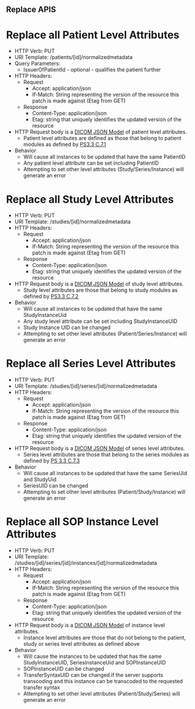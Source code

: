 Replace APIS
------------

# Replace all Patient Level Attributes 
  - HTTP Verb: PUT
  - URI Template: /patients/[id]/normalizedmetadata
  - Query Parameters:
    - IssuerOfPatientId - optional - qualifies the patient further
  - HTTP Headers:
    - Request
      - Accept: application/json
      - If-Match: String representing the version of the resource this patch is made against (Etag from GET)
    - Response
      - Content-Type: application/json
      - Etag: string that uniquely identifies the updated version of the resource 
  - HTTP Request body is a [DICOM JSON Model](https://dicom.nema.org/medical/dicom/current/output/chtml/part18/chapter_E.html) of patient level attributes.  
    - Patient level attributes are defined as those that belong to patient modules as defined by [PS3.3 C.7.1](https://dicom.nema.org/medical/dicom/current/output/chtml/part03/sect_C.7.html#sect_C.7.1)
  - Behavior
    - Will cause all instances to be updated that have the same PatientID
    - Any patient level attribute can be set including PatientID
    - Attempting to set other level attributes (Study/Series/Instance) will generate an error 

# Replace all Study Level Attributes 
  - HTTP Verb: PUT
  - URI Template: /studies/[id]/normalizedmetadata
  - HTTP Headers:
    - Request
      - Accept: application/json
      - If-Match: String representing the version of the resource this patch is made against (Etag from GET)
    - Response
      - Content-Type: application/json
      - Etag: string that uniquely identifies the updated version of the resource 
  - HTTP Request body is a [DICOM JSON Model](https://dicom.nema.org/medical/dicom/current/output/chtml/part18/chapter_E.html) of study level attributes.  
    - Study level attributes are those that belong to study modules as defined by [PS3.3 C.7.2](https://dicom.nema.org/medical/dicom/current/output/chtml/part03/sect_C.7.2.html)
  - Behavior
    - Will cause all instances to be updated that have the same StudyInstanceUid
    - Any study level attribute can be set including StudyInstanceUID
    - Study Instance UID can be changed
    - Attempting to set other level attributes (Patient/Series/Instance) will generate an error 

# Replace all Series Level Attributes 
  - HTTP Verb: PUT
  - URI Template: /studies/[id]/series/[id]/normalizedmetadata
  - HTTP Headers:
    - Request
      - Accept: application/json
      - If-Match: String representing the version of the resource this patch is made against (Etag from GET)
    - Response
      - Content-Type: application/json
      - Etag: string that uniquely identifies the updated version of the resource 
  - HTTP Request body is a [DICOM JSON Model](https://dicom.nema.org/medical/dicom/current/output/chtml/part18/chapter_E.html) of series level attributes.  
    - Series level attributes are those that belong to the series modules as defined by [PS 3.3 C.7.3](https://dicom.nema.org/medical/dicom/current/output/chtml/part03/sect_C.7.3.html)
  - Behavior
    - Will cause all instances to be updated that have the same SeriesUid and StudyUid
    - SeriesUID can be changed
    - Attempting to set other level attributes (Patient/Study/Instance) will generate an error 

# Replace all SOP Instance Level Attributes 
  - HTTP Verb: PUT
  - URI Template: /studies/[id]/series/[id]/instances/[id]/normalizedmetadata
  - HTTP Headers:
    - Request
      - Accept: application/json
      - If-Match: String representing the version of the resource this patch is made against (Etag from GET)
    - Response
      - Content-Type: application/json
      - Etag: string that uniquely identifies the updated version of the resource 
  - HTTP Request body is a [DICOM JSON Model](https://dicom.nema.org/medical/dicom/current/output/chtml/part18/chapter_E.html) of instance level attributes.  
    - Instance level attributes are those that do not belong to the patient, study or series level attributes as defined above
  - Behavior
    - Will cause the instances to be updated that has the same StudyInstanceUID, SeriesInstanceUid and SOPInstanceUID
    - SOPInstanceUID can be changed
    - TransferSyntaxUID can be changed if the server supports transcoding and this instance can be transcoded to the requested transfer syntax
    - Attempting to set other level attributes (Patient/Study/Series) will generate an error 